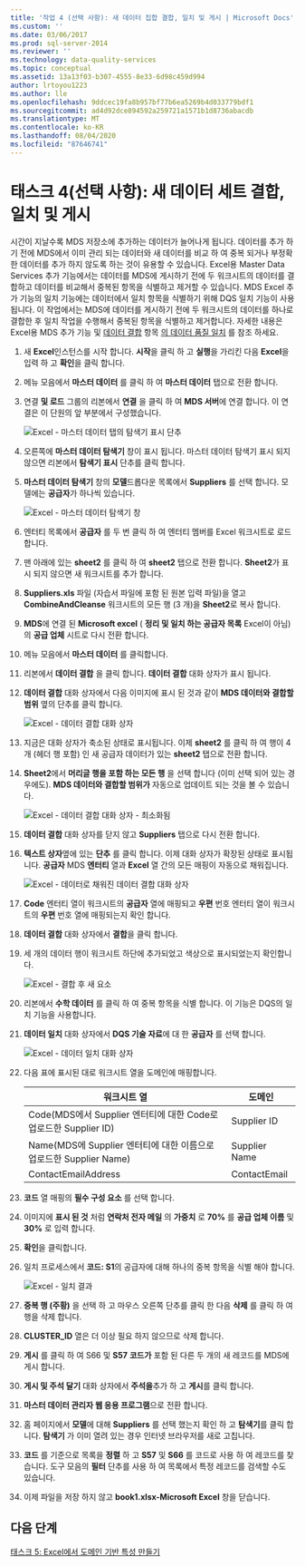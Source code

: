 ```yaml
---
title: '작업 4 (선택 사항): 새 데이터 집합 결합, 일치 및 게시 | Microsoft Docs'
ms.custom: ''
ms.date: 03/06/2017
ms.prod: sql-server-2014
ms.reviewer: ''
ms.technology: data-quality-services
ms.topic: conceptual
ms.assetid: 13a13f03-b307-4555-8e33-6d98c459d994
author: lrtoyou1223
ms.author: lle
ms.openlocfilehash: 9ddcec19fa8b957bf77b6ea5269b4d033779bdf1
ms.sourcegitcommit: ad4d92dce894592a259721a1571b1d8736abacdb
ms.translationtype: MT
ms.contentlocale: ko-KR
ms.lasthandoff: 08/04/2020
ms.locfileid: "87646741"
---
```

# <a name="task-4-optional-combining-matching-and-publishing-new-set-of-data"></a>태스크 4(선택 사항): 새 데이터 세트 결합, 일치 및 게시
  시간이 지날수록 MDS 저장소에 추가하는 데이터가 늘어나게 됩니다. 데이터를 추가 하기 전에 MDS에서 이미 관리 되는 데이터와 새 데이터를 비교 하 여 중복 되거나 부정확 한 데이터를 추가 하지 않도록 하는 것이 유용할 수 있습니다. Excel용 Master Data Services 추가 기능에서는 데이터를 MDS에 게시하기 전에 두 워크시트의 데이터를 결합하고 데이터를 비교해서 중복된 항목을 식별하고 제거할 수 있습니다. MDS Excel 추가 기능의 일치 기능에는 데이터에서 일치 항목을 식별하기 위해 DQS 일치 기능이 사용됩니다. 이 작업에서는 MDS에 데이터를 게시하기 전에 두 워크시트의 데이터를 하나로 결합한 후 일치 작업을 수행해서 중복된 항목을 식별하고 제거합니다. 자세한 내용은 Excel용 MDS 추가 기능 및 [데이터 결합](https://msdn.microsoft.com/library/hh548680.aspx) 항목 [의 데이터 품질 일치](https://msdn.microsoft.com/library/hh548681.aspx) 를 참조 하세요.  
  
1.  새 **Excel**인스턴스를 시작 합니다. **시작**을 클릭 하 고 **실행**을 가리킨 다음 **Excel**을 입력 하 고 **확인**을 클릭 합니다.  
  
2.  메뉴 모음에서 **마스터 데이터** 를 클릭 하 여 **마스터 데이터** 탭으로 전환 합니다.  
  
3.  연결 **및 로드** 그룹의 리본에서 **연결** 을 클릭 하 여 **MDS 서버**에 연결 합니다. 이 연결은 이 단원의 앞 부분에서 구성했습니다.  
  
     ![Excel - 마스터 데이터 탭의 탐색기 표시 단추](../../2014/tutorials/media/et-combinematchandpublishnewsod-01.jpg "Excel - 마스터 데이터 탭의 탐색기 표시 단추")  
  
4.  오른쪽에 **마스터 데이터 탐색기** 창이 표시 됩니다. 마스터 데이터 탐색기 표시 되지 않으면 리본에서 **탐색기 표시** 단추를 클릭 합니다.  
  
5.  **마스터 데이터 탐색기** 창의 **모델**드롭다운 목록에서 **Suppliers** 를 선택 합니다. 모델에는 **공급자**가 하나씩 있습니다.  
  
     ![Excel - 마스터 데이터 탐색기 창](../../2014/tutorials/media/et-combinematchandpublishnewsod-02.jpg "Excel - 마스터 데이터 탐색기 창")  
  
6.  엔터티 목록에서 **공급자** 를 두 번 클릭 하 여 엔터티 멤버를 Excel 워크시트로 로드 합니다.  
  
7.  맨 아래에 있는 **sheet2** 를 클릭 하 여 **sheet2** 탭으로 전환 합니다. **Sheet2**가 표시 되지 않으면 새 워크시트를 추가 합니다.  
  
8.  **Suppliers.xls** 파일 (자습서 파일에 포함 된 원본 입력 파일)을 열고 **CombineAndCleanse** 워크시트의 모든 행 (3 개)을 **Sheet2**로 복사 합니다.  
  
9. **MDS**에 연결 된 **Microsoft excel** ( **정리 및 일치 하는 공급자 목록** Excel이 아님)의 **공급 업체** 시트로 다시 전환 합니다.  
  
10. 메뉴 모음에서 **마스터 데이터** 를 클릭합니다.  
  
11. 리본에서 **데이터 결합** 을 클릭 합니다. **데이터 결합** 대화 상자가 표시 됩니다.  
  
12. **데이터 결합** 대화 상자에서 다음 이미지에 표시 된 것과 같이 **MDS 데이터와 결합할 범위** 옆의 단추를 클릭 합니다.  
  
     ![Excel - 데이터 결합 대화 상자](../../2014/tutorials/media/et-combinematchandpublishnewsod-03.jpg "Excel - 데이터 결합 대화 상자")  
  
13. 지금은 대화 상자가 축소된 상태로 표시됩니다. 이제 **sheet2** 를 클릭 하 여 행이 4 개 (헤더 행 포함) 인 새 공급자 데이터가 있는 **sheet2** 탭으로 전환 합니다.  
  
14. **Sheet2**에서 **머리글 행을 포함 하는 모든 행** 을 선택 합니다 (이미 선택 되어 있는 경우에도). **MDS 데이터와 결합할 범위가** 자동으로 업데이트 되는 것을 볼 수 있습니다.  
  
     ![Excel - 데이터 결합 대화 상자 - 최소화됨](../../2014/tutorials/media/et-combinematchandpublishnewsod-04.jpg "Excel - 데이터 결합 대화 상자 - 최소화됨")  
  
15. **데이터 결합** 대화 상자를 닫지 않고 **Suppliers** 탭으로 다시 전환 합니다.  
  
16. **텍스트 상자**옆에 있는 **단추** 를 클릭 합니다. 이제 대화 상자가 확장된 상태로 표시됩니다. **공급자** MDS **엔터티** 열과 **Excel** 열 간의 모든 매핑이 자동으로 채워집니다.  
  
     ![Excel - 데이터로 채워진 데이터 결합 대화 상자](../../2014/tutorials/media/et-combinematchandpublishnewsod-05.jpg "Excel - 데이터로 채워진 데이터 결합 대화 상자")  
  
17. **Code** 엔터티 열이 워크시트의 **공급자** 열에 매핑되고 **우편** 번호 엔터티 열이 워크시트의 **우편** 번호 열에 매핑되는지 확인 합니다.  
  
18. **데이터 결합** 대화 상자에서 **결합**을 클릭 합니다.  
  
19. 세 개의 데이터 행이 워크시트 하단에 추가되었고 색상으로 표시되었는지 확인합니다.  
  
     ![Excel - 결합 후 새 요소](../../2014/tutorials/media/et-combinematchandpublishnewsod-06.jpg "Excel - 결합 후 새 요소")  
  
20. 리본에서 **수학 데이터** 를 클릭 하 여 중복 항목을 식별 합니다. 이 기능은 DQS의 일치 기능을 사용합니다.  
  
21. **데이터 일치** 대화 상자에서 **DQS 기술 자료**에 대 한 **공급자** 를 선택 합니다.  
  
     ![Excel - 데이터 일치 대화 상자](../../2014/tutorials/media/et-combinematchandpublishnewsod-07.jpg "Excel - 데이터 일치 대화 상자")  
  
22. 다음 표에 표시된 대로 워크시트 열을 도메인에 매핑합니다.  
  
    |워크시트 열|도메인|  
    |----------------------|------------|  
    |Code(MDS에서 Supplier 엔터티에 대한 Code로 업로드한 Supplier ID)|Supplier ID|  
    |Name(MDS에 Supplier 엔터티에 대한 이름으로 업로드한 Supplier Name)|Supplier Name|  
    |ContactEmailAddress|ContactEmail|  
  
23. **코드** 열 매핑의 **필수 구성 요소** 를 선택 합니다.  
  
24. 이미지에 **표시 된 것** 처럼 **연락처 전자 메일** 의 **가중치** 로 **70%** 를 **공급 업체 이름** 및 **30%** 로 입력 합니다.  
  
25. **확인**을 클릭합니다.  
  
26. 일치 프로세스에서 **코드: S1**의 공급자에 대해 하나의 중복 항목을 식별 해야 합니다.  
  
     ![Excel - 일치 결과](../../2014/tutorials/media/et-combinematchandpublishnewsod-08.jpg "Excel - 일치 결과")  
  
27. **중복 행 (주황)** 을 선택 하 고 마우스 오른쪽 단추를 클릭 한 다음 **삭제** 를 클릭 하 여 행을 삭제 합니다.  
  
28. **CLUSTER_ID** 열은 더 이상 필요 하지 않으므로 삭제 합니다.  
  
29. **게시** 를 클릭 하 여 S66 및 **S57** **코드가** 포함 된 다른 두 개의 새 레코드를 MDS에 게시 합니다.  
  
30. **게시 및 주석 달기** 대화 상자에서 **주석을**추가 하 고 **게시**를 클릭 합니다.  
  
31. **마스터 데이터 관리자 웹 응용 프로그램**으로 전환 합니다.  
  
32. 홈 페이지에서 **모델**에 대해 **Suppliers** 를 선택 했는지 확인 하 고 **탐색기**를 클릭 합니다. **탐색기** 가 이미 열려 있는 경우 인터넷 브라우저를 새로 고칩니다.  
  
33. **코드** 를 기준으로 목록을 **정렬** 하 고 **S57** 및 **S66** 를 코드로 사용 하 여 레코드를 찾습니다. 도구 모음의 **필터** 단추를 사용 하 여 목록에서 특정 레코드를 검색할 수도 있습니다.  
  
34. 이제 파일을 저장 하지 않고 **book1.xlsx-Microsoft Excel** 창을 닫습니다.  
  
## <a name="next-step"></a>다음 단계  
 [태스크 5: Excel에서 도메인 기반 특성 만들기](../../2014/tutorials/task-5-creating-a-domain-based-attribute-from-excel.md)  
  
  
